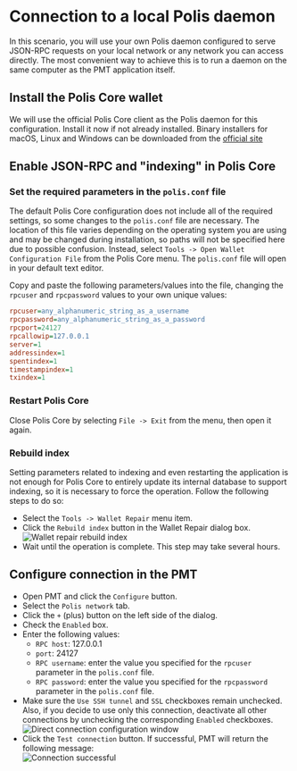 # Connection to a local Polis daemon
In this scenario, you will use your own Polis daemon configured to serve JSON-RPC requests on your local network or any network you can access directly. The most convenient way to achieve this is to run a daemon on the same computer as the PMT application itself.

## Install the Polis Core wallet
We will use the official Polis Core client as the Polis daemon for this configuration. Install it now if not already installed. Binary installers for macOS, Linux and Windows can be downloaded from the [official site](https://www.polispay.org/)

## Enable JSON-RPC and "indexing" in Polis Core
###  Set the required parameters in the `polis.conf` file
The default Polis Core configuration does not include all of the required settings, so some changes to the `polis.conf` file are necessary. The location of this file varies depending on the operating system you are using and may be changed during installation, so paths will not be specified here due to possible confusion. Instead, select `Tools -> Open Wallet Configuration File` from the Polis Core menu. The `polis.conf` file will open in your default text editor.

Copy and paste the following parameters/values into the file, changing the `rpcuser` and `rpcpassword` values to your own unique values:
```ini
rpcuser=any_alphanumeric_string_as_a_username
rpcpassword=any_alphanumeric_string_as_a_password
rpcport=24127
rpcallowip=127.0.0.1
server=1
addressindex=1
spentindex=1
timestampindex=1
txindex=1
```

### Restart Polis Core

Close Polis Core by selecting `File -> Exit` from the menu, then open it again.

### Rebuild index
Setting parameters related to indexing and even restarting the application is not enough for Polis Core to entirely update its internal database to support indexing, so it is necessary to force the operation. Follow the following steps to do so:

 * Select the `Tools -> Wallet Repair` menu item.
 * Click the `Rebuild index` button in the Wallet Repair dialog box.  
    ![Wallet repair rebuild index](img/polisqt-rebuild-index.png)
 * Wait until the operation is complete. This step may take several hours.

## Configure connection in the PMT
 * Open PMT and click the `Configure` button.
 * Select the `Polis network` tab.
 * Click the `+` (plus) button on the left side of the dialog.
 * Check the `Enabled` box.
 * Enter the following values:
   * `RPC host`: 127.0.0.1
   * `port`: 24127
   * `RPC username`: enter the value you specified for the `rpcuser` parameter in the `polis.conf` file.
   * `RPC password`: enter the value you specified for the `rpcpassword` parameter in the `polis.conf` file.
 * Make sure the `Use SSH tunnel` and `SSL` checkboxes remain unchecked. Also, if you decide to use only this connection, deactivate all other connections by unchecking the corresponding `Enabled` checkboxes.  
    ![Direct connection configuration window](img/pmt-config-dlg-conn-direct.png)
 * Click the `Test connection` button. If successful, PMT will return the following message:  
    ![Connection successful](img/pmt-conn-success.png)
